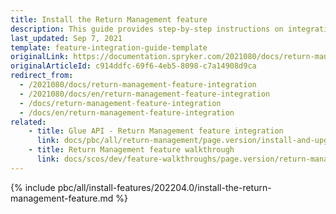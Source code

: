 ```yaml
---
title: Install the Return Management feature
description: This guide provides step-by-step instructions on integrating the Return Management feature into your project.
last_updated: Sep 7, 2021
template: feature-integration-guide-template
originalLink: https://documentation.spryker.com/2021080/docs/return-management-feature-integration
originalArticleId: c914ddfc-69f6-4eb5-8098-c7a14908d9ca
redirect_from:
  - /2021080/docs/return-management-feature-integration
  - /2021080/docs/en/return-management-feature-integration
  - /docs/return-management-feature-integration
  - /docs/en/return-management-feature-integration
related:
    - title: Glue API - Return Management feature integration
      link: docs/pbc/all/return-management/page.version/install-and-upgrade/install-the-return-management-glue-api.html
    - title: Return Management feature walkthrough
      link: docs/scos/dev/feature-walkthroughs/page.version/return-management-feature-walkthrough.html
---
```


{% include pbc/all/install-features/202204.0/install-the-return-management-feature.md %} <!-- To edit, see /_includes/pbc/all/install-features/202204.0/install-the-return-management-feature.md -->
